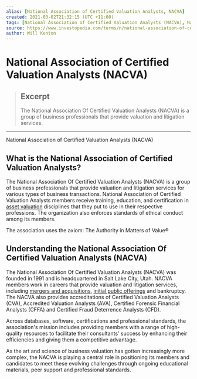 ```yaml
---
alias: [National Association of Certified Valuation Analysts, NACVA]
created: 2021-03-02T21:32:15 (UTC +11:00)
tags: [National Association of Certified Valuation Analysts (NACVA), National Association of Certified Valuation Analysts (NACVA)]
source: https://www.investopedia.com/terms/n/national-association-of-certified-valuation-analysts.asp
author: Will Kenton
---
```


# National Association of Certified Valuation Analysts (NACVA)

> ## Excerpt
> The National Association Of Certified Valuation Analysts (NACVA) is a group of business professionals that provide valuation and litigation services.

---

National Association of Certified Valuation Analysts (NACVA)
## What is the National Association of Certified Valuation Analysts?

The National Association Of Certified Valuation Analysts (NACVA) is a group of business professionals that provide valuation and litigation services for various types of business transactions. National Association of Certified Valuation Analysts members receive training, education, and certification in [asset valuation](https://www.investopedia.com/terms/a/assetvaluation.asp) disciplines that they put to use in their respective professions. The organization also enforces standards of ethical conduct among its members.

The association uses the axiom: The Authority in Matters of Value®

## Understanding the National Association Of Certified Valuation Analysts (NACVA)

The National Association Of Certified Valuation Analysts (NACVA) was founded in 1991 and is headquartered in Salt Lake City, Utah. NACVA members work in careers that provide valuation and litigation services, including [mergers and acquisitions](https://www.investopedia.com/terms/m/mergersandacquisitions.asp), [initial public offerings](https://www.investopedia.com/terms/i/ipo.asp) and bankruptcy. The NACVA also provides accreditations of Certified Valuation Analysts (CVA), Accredited Valuation Analysts (AVA), Certified Forensic Financial Analysts (CFFA) and Certified Fraud Deterrence Analysts (CFD).

Across databases, software, certifications and professional standards, the association's mission includes providing members with a range of high-quality resources to facilitate their consultants’ success by enhancing their efficiencies and giving them a competitive advantage.

As the art and science of business valuation has gotten increasingly more complex, the NACVA is playing a central role in positioning its members and candidates to meet these evolving challenges through ongoing educational materials, peer support and professional standards.
